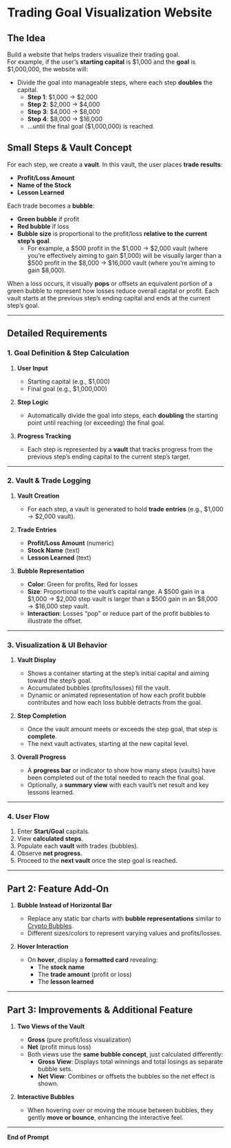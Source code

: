 # Trading Goal Visualization Website

## The Idea

Build a website that helps traders visualize their trading goal.  
For example, if the user’s **starting capital** is \$1,000 and the **goal** is \$1,000,000, the website will:

- Divide the goal into manageable steps, where each step **doubles** the capital.  
  - **Step 1**: \$1,000 → \$2,000  
  - **Step 2**: \$2,000 → \$4,000  
  - **Step 3**: \$4,000 → \$8,000  
  - **Step 4**: \$8,000 → \$16,000  
  - …until the final goal (\$1,000,000) is reached.

## Small Steps & Vault Concept

For each step, we create a **vault**. In this vault, the user places **trade results**:

- **Profit/Loss Amount**  
- **Name of the Stock**  
- **Lesson Learned**

Each trade becomes a **bubble**:
- **Green bubble** if profit  
- **Red bubble** if loss  
- **Bubble size** is proportional to the profit/loss **relative to the current step’s goal**.  
  - For example, a \$500 profit in the \$1,000 → \$2,000 vault (where you’re effectively aiming to gain \$1,000) will be visually larger than a \$500 profit in the \$8,000 → \$16,000 vault (where you’re aiming to gain \$8,000).

When a loss occurs, it visually **pops** or offsets an equivalent portion of a green bubble to represent how losses reduce overall capital or profit. Each vault starts at the previous step’s ending capital and ends at the current step’s goal.

---

## Detailed Requirements

### 1. Goal Definition & Step Calculation

1. **User Input**  
   - Starting capital (e.g., \$1,000)  
   - Final goal (e.g., \$1,000,000)

2. **Step Logic**  
   - Automatically divide the goal into steps, each **doubling** the starting point until reaching (or exceeding) the final goal.

3. **Progress Tracking**  
   - Each step is represented by a **vault** that tracks progress from the previous step’s ending capital to the current step’s target.

---

### 2. Vault & Trade Logging

1. **Vault Creation**  
   - For each step, a vault is generated to hold **trade entries** (e.g., \$1,000 → \$2,000 vault).

2. **Trade Entries**  
   - **Profit/Loss Amount** (numeric)  
   - **Stock Name** (text)  
   - **Lesson Learned** (text)

3. **Bubble Representation**  
   - **Color**: Green for profits, Red for losses  
   - **Size**: Proportional to the vault’s capital range. A \$500 gain in a \$1,000 → \$2,000 step vault is larger than a \$500 gain in an \$8,000 → \$16,000 step vault.  
   - **Interaction**: Losses “pop” or reduce part of the profit bubbles to illustrate the offset.

---

### 3. Visualization & UI Behavior

1. **Vault Display**  
   - Shows a container starting at the step’s initial capital and aiming toward the step’s goal.  
   - Accumulated bubbles (profits/losses) fill the vault.  
   - Dynamic or animated representation of how each profit bubble contributes and how each loss bubble detracts from the goal.

2. **Step Completion**  
   - Once the vault amount meets or exceeds the step goal, that step is **complete**.  
   - The next vault activates, starting at the new capital level.

3. **Overall Progress**  
   - A **progress bar** or indicator to show how many steps (vaults) have been completed out of the total needed to reach the final goal.  
   - Optionally, a **summary view** with each vault’s net result and key lessons learned.

---

### 4. User Flow

1. Enter **Start/Goal** capitals.  
2. View **calculated steps**.  
3. Populate each **vault** with trades (bubbles).  
4. Observe **net progress**.  
5. Proceed to the **next vault** once the step goal is reached.

---

## Part 2: Feature Add-On

1. **Bubble Instead of Horizontal Bar**  
   - Replace any static bar charts with **bubble representations** similar to [Crypto Bubbles](https://cryptobubbles.net/).  
   - Different sizes/colors to represent varying values and profits/losses.

2. **Hover Interaction**  
   - On **hover**, display a **formatted card** revealing:  
     - The **stock name**  
     - The **trade amount** (profit or loss)  
     - The **lesson learned**  

---

## Part 3: Improvements & Additional Feature

1. **Two Views of the Vault**  
   - **Gross** (pure profit/loss visualization)  
   - **Net** (profit minus loss)  
   - Both views use the **same bubble concept**, just calculated differently:
     - **Gross View**: Displays total winnings and total losings as separate bubble sets.  
     - **Net View**: Combines or offsets the bubbles so the net effect is shown.

2. **Interactive Bubbles**  
   - When hovering over or moving the mouse between bubbles, they gently **move or bounce**, enhancing the interactive feel.

---

**End of Prompt**  
